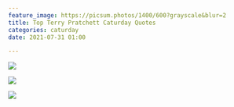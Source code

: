 ```yaml
---
feature_image: https://picsum.photos/1400/600?grayscale&blur=2
title: Top Terry Pratchett Caturday Quotes
categories: caturday
date: 2021-07-31 01:00

---
```

![](https://res.cloudinary.com/paddysplace/image/upload/v1627672791/quotes/pratchett-cat-quote-0_ofvinm.png)

![](https://res.cloudinary.com/paddysplace/image/upload/v1627672796/quotes/pratchett-cat-quote-1_llilsm.png)

![](https://res.cloudinary.com/paddysplace/image/upload/v1627672802/quotes/pratchett-cat-quote-2_tfpz7m.png)